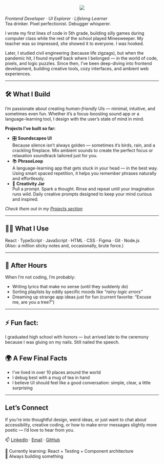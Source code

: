 <h1 align="center">
    <img src="https://readme-typing-svg.herokuapp.com/?font=Righteous&size=35&center=true&vCenter=true&width=500&height=70&duration=4000&lines=Hi+There!+👋;+I'm+Diana+Sh!;+in+case;+you+wanna+try+and+pronounce;+my+last+name+...;+it's;+SHAGIAKHMETOVA;+yeah,+I+know;" />
</h1>

*Frontend Developer · UI Explorer · Lifelong Learner*  
Tea drinker. Pixel perfectionist. Debugger whisperer.

I wrote my first lines of code in 5th grade, building silly games during computer class while the rest of the school played Minesweeper. My teacher was so impressed, she showed it to everyone. I was hooked.

Later, I studied civil engineering (because life zigzags), but when the pandemic hit, I found myself back where I belonged — in the world of code, pixels, and logic puzzles. Since then, I’ve been deep-diving into frontend development, building creative tools, cozy interfaces, and ambient web experiences.

---

## 🛠️ What I Build

I’m passionate about creating *human-friendly* UIs — minimal, intuitive, and sometimes even fun. Whether it’s a focus-boosting sound app or a language-learning tool, I design with the user’s state of mind in mind.

**Projects I’ve built so far:**

- 🎛️ **Soundscapes UI**    
Because silence isn’t always golden — sometimes it’s birds, rain, and a crackling fireplace.
Mix ambient sounds to create the perfect focus or relaxation soundtrack tailored just for you.
- 📚 **PhraseLoop**    
A language-learning app that gets stuck in your head — in the best way.
Using smart spaced repetition, it helps you remember phrases naturally and effortlessly.
- 🎨 **Creativity Jar**    
Pull a prompt. Spark a thought. Rinse and repeat until your imagination runs wild.
Daily creative prompts designed to keep your mind curious and inspired.

_Check them out in my [Projects section](#)_

---

## 👩‍💻 What I Use

React · TypeScript · JavaScript · HTML · CSS · Figma · Git · Node.js  
(Also: a million sticky notes and, occasionally, brute force.)

---

## 🎤 After Hours

When I’m not coding, I’m probably:

- Writing lyrics that make no sense (until they suddenly do)  
- Sorting playlists by oddly specific moods like *“rainy logic errors”*  
- Dreaming up strange app ideas just for fun (current favorite: “Excuse me, are you a tree?”)  

---

## ⚡ Fun fact: 
I graduated high school with honors — but arrived late to the ceremony because I was gluing on my nails. Still nailed the speech.

## 🌍 A Few Final Facts

- I've lived in over 10 places around the world  
- I debug best with a mug of tea in hand  
- I believe UI should feel like a good conversation: simple, clear, a little surprising

---

## Let’s Connect

If you're into thoughtful design, weird ideas, or just want to chat about accessibility, creative coding, or how to make error messages slightly more poetic — I’d love to hear from you.

📫 [LinkedIn](https://linkedin.com/in/diana-shagiakhmetova/) · [Email](mailto:dshagiakh@gmail.com) · [GitHub](https://github.com/chocococopie)

🧠 Currently learning: React + Testing + Component architecture  
🎯 Always building something
